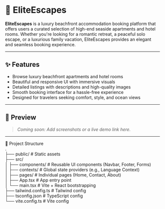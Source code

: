 # 🌊 EliteEscapes

**EliteEscapes** is a luxury beachfront accommodation booking platform that offers users a curated selection of high-end seaside apartments and hotel rooms. Whether you're looking for a romantic retreat, a peaceful solo escape, or a luxurious family vacation, EliteEscapes provides an elegant and seamless booking experience.

---

## ✨ Features

- Browse luxury beachfront apartments and hotel rooms
- Beautiful and responsive UI with immersive visuals
- Detailed listings with descriptions and high-quality images
- Smooth booking interface for a hassle-free experience
- Designed for travelers seeking comfort, style, and ocean views

---

## 📸 Preview

> _Coming soon: Add screenshots or a live demo link here._

---

📁 Project Structure  
.  
├── public/                 # Static assets  
├── src/  
│   ├── components/         # Reusable UI components (Navbar, Footer, Forms)  
│   ├── contexts/           # Global state providers (e.g., Language Context)  
│   ├── pages/              # Individual pages (Home, Contact, About)  
│   ├── App.tsx             # App entry point  
│   └── main.tsx            # Vite + React bootstrapping  
├── tailwind.config.ts      # Tailwind config  
├── tsconfig.json           # TypeScript config  
└── vite.config.ts          # Vite config  


